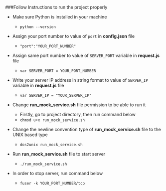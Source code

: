 ###Follow Instructions to run the project properly

* Make sure Python is installed in your machine
  * `python --version`


* Assign your port number to value of `port` in **config.json** file
  * `"port":"YOUR_PORT_NUMBER"`

  
* Assign same port number to value of `SERVER_PORT` variable in **request.js** file
  * `var SERVER_PORT = YOUR_PORT_NUMBER`


* Write your server IP address in string format to value of `SERVER_IP` variable in **request.js** file
  * `var SERVER_IP = "YOUR_SERVER_IP"`


* Change **run_mock_service.sh** file permission to be able to run it
  * Firstly, go to project directory, then run command below
  * `chmod u+x run_mock_service.sh`


* Change the newline convention type of **run_mock_service.sh** file to the UNIX based type
  * `dos2unix run_mock_service.sh`


* Run **run_mock_service.sh** file to start server
  * `./run_mock_service.sh`


* In order to stop server, run command below
  * `fuser -k YOUR_PORT_NUMBER/tcp`